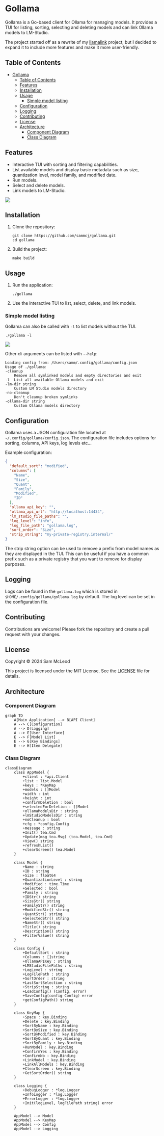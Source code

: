 # Gollama

Gollama is a Go-based client for Ollama for managing models.
It provides a TUI for listing, sorting, selecting and deleting models and can link Ollama models to LM-Studio.

The project started off as a rewrite of my [llamalink](https://smcleod.net/2024/03/llamalink-ollama-to-lm-studio-llm-model-linker/) project, but I decided to expand it to include more features and make it more user-friendly.

## Table of Contents

- [Gollama](#gollama)
  - [Table of Contents](#table-of-contents)
  - [Features](#features)
  - [Installation](#installation)
  - [Usage](#usage)
    - [Simple model listing](#simple-model-listing)
  - [Configuration](#configuration)
  - [Logging](#logging)
  - [Contributing](#contributing)
  - [License](#license)
  - [Architecture](#architecture)
    - [Component Diagram](#component-diagram)
    - [Class Diagram](#class-diagram)

## Features

- Interactive TUI with sorting and filtering capabilities.
- List available models and display basic metadata such as size, quantization level, model family, and modified date.
- Run models.
- Select and delete models.
- Link models to LM-Studio.

![](screenshots/gollama-v1.0.0.jpg)

## Installation

1. Clone the repository:

    ```shell
    git clone https://github.com/sammcj/gollama.git
    cd gollama
    ```

2. Build the project:

    ```shell
    make build
    ```

## Usage

1. Run the application:

    ```shell
    ./gollama
    ```

2. Use the interactive TUI to list, select, delete, and link models.

### Simple model listing

Gollama can also be called with `-l` to list models without the TUI.

```shell
./gollama -l
```

![](screenshots/cli-list.jpg)

Other cli arguments can be listed with `--help`:

```shell
Loading config from: /Users/samm/.config/gollama/config.json
Usage of ./gollama:
-cleanup
    Remove all symlinked models and empty directories and exit
-l  List all available Ollama models and exit
-lm-dir string
    Custom LM Studio models directory
-no-cleanup
    Don't cleanup broken symlinks
-ollama-dir string
    Custom Ollama models directory
```

## Configuration

Gollama uses a JSON configuration file located at `~/.config/gollama/config.json`. The configuration file includes options for sorting, columns, API keys, log levels etc...

Example configuration:

```json
{
  "default_sort": "modified",
  "columns": [
    "Name",
    "Size",
    "Quant",
    "Family",
    "Modified",
    "ID"
  ],
  "ollama_api_key": "",
  "ollama_api_url": "http://localhost:14434",
  "lm_studio_file_paths": "",
  "log_level": "info",
  "log_file_path": "gollama.log",
  "sort_order": "Size",
  "strip_string": "my-private-registry.internal/"
}
```

The strip string option can be used to remove a prefix from model names as they are displayed in the TUI.
This can be useful if you have a common prefix such as a private registry that you want to remove for display purposes.

## Logging

Logs can be found in the `gollama.log` which is stored in `$HOME/.config/gollama/gollama.log` by default.
The log level can be set in the configuration file.

## Contributing

Contributions are welcome!
Please fork the repository and create a pull request with your changes.

## License

Copyright © 2024 Sam McLeod

This project is licensed under the MIT License. See the [LICENSE](LICENSE) file for details.

## Architecture

### Component Diagram

```mermaid
graph TD
    A[Main Application] --> B[API Client]
    A --> C[Configuration]
    A --> D[Logging]
    A --> E[User Interface]
    E --> F[Model List]
    E --> G[Key Bindings]
    E --> H[Item Delegate]
```

### Class Diagram

```mermaid
classDiagram
    class AppModel {
        +client : *api.Client
        +list : list.Model
        +keys : *KeyMap
        +models : []Model
        +width : int
        +height : int
        +confirmDeletion : bool
        +selectedForDeletion : []Model
        +ollamaModelsDir : string
        +lmStudioModelsDir : string
        +noCleanup : bool
        +cfg : *config.Config
        +message : string
        +Init() tea.Cmd
        +Update(msg tea.Msg) (tea.Model, tea.Cmd)
        +View() string
        +refreshList()
        +clearScreen() tea.Model
    }

    class Model {
        +Name : string
        +ID : string
        +Size : float64
        +QuantizationLevel : string
        +Modified : time.Time
        +Selected : bool
        +Family : string
        +IDStr() string
        +SizeStr() string
        +FamilyStr() string
        +ModifiedStr() string
        +QuantStr() string
        +SelectedStr() string
        +NameStr() string
        +Title() string
        +Description() string
        +FilterValue() string
    }

    class Config {
        +DefaultSort : string
        +Columns : []string
        +OllamaAPIKey : string
        +LMStudioFilePaths : string
        +LogLevel : string
        +LogFilePath : string
        +SortOrder : string
        +LastSortSelection : string
        +StripString : string
        +LoadConfig() (Config, error)
        +SaveConfig(config Config) error
        +getConfigPath() string
    }

    class KeyMap {
        +Space : key.Binding
        +Delete : key.Binding
        +SortByName : key.Binding
        +SortBySize : key.Binding
        +SortByModified : key.Binding
        +SortByQuant : key.Binding
        +SortByFamily : key.Binding
        +RunModel : key.Binding
        +ConfirmYes : key.Binding
        +ConfirmNo : key.Binding
        +LinkModel : key.Binding
        +LinkAllModels : key.Binding
        +ClearScreen : key.Binding
        +GetSortOrder() string
    }

    class Logging {
        +DebugLogger : *log.Logger
        +InfoLogger : *log.Logger
        +ErrorLogger : *log.Logger
        +Init(logLevel, logFilePath string) error
    }

    AppModel --> Model
    AppModel --> KeyMap
    AppModel --> Config
    AppModel --> Logging
```

